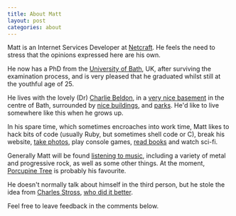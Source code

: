 ```yaml
--- 
title: About Matt
layout: post
categories: about
---
```

Matt is an Internet Services Developer at <a href="http://netcraft.com">Netcraft</a>. He feels the need to stress that the opinions expressed here are his own.

He now has a PhD from the [University of Bath](http://www.bath.ac.uk), UK, after surviving the examination process, and is very pleased that he graduated whilst still at the youthful age of 25. 

He lives with the lovely (Dr) [Charlie Beldon](http://charliebeldon.com), in a [very nice basement](http://www.flickr.com/photos/mattfoster/sets/72157594143865676/ "Flat! - a set on Flickr") in the centre of Bath, surrounded by [nice buildings](http://www.flickr.com/photos/mattfoster/sets/72157601599289776/ "Bath Stone: A Study - a set on Flickr"), and [parks](http://www.flickr.com/photos/mattfoster/sets/72157601823551359/ "Prior Park 2007 - a set on Flickr"). He'd like to live somewhere like this when he grows up.

In his spare time, which sometimes encroaches into work time, Matt likes to hack bits of code (usually Ruby, but sometimes shell code or C), break his website, [take photos](http://flickr.com/photos/mattfoster), play console games, [read books](http://www.librarything.com/catalog/mattfoster "LibraryThing | Catalog your books online") and watch sci-fi.

Generally Matt will be found [listening to music](http://www.last.fm/user/mattfoster), including a variety of metal and progressive rock, as well as some other things. At the moment, [Porcupine Tree](http://www.porcupinetree.com/ "Porcupine Tree - Official Website") is probably his favourite.

He doesn't normally talk about himself in the third person, but he stole the idea from [Charles Stross](http://www.antipope.org/charlie/ "Charlie's Place"), [who did it better](http://www.antipope.org/charlie/fiction/faq.html "The Charles Stross FAQ").

Feel free to leave feedback in the comments below.

